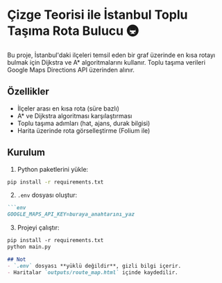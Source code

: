 # Çizge Teorisi ile İstanbul Toplu Taşıma Rota Bulucu 🚇

Bu proje, İstanbul'daki ilçeleri temsil eden bir graf üzerinde en kısa rotayı bulmak için Dijkstra ve A* algoritmalarını kullanır. Toplu taşıma verileri Google Maps Directions API üzerinden alınır.

## Özellikler
- İlçeler arası en kısa rota (süre bazlı)
- A* ve Dijkstra algoritması karşılaştırması
- Toplu taşıma adımları (hat, ajans, durak bilgisi)
- Harita üzerinde rota görselleştirme (Folium ile)

## Kurulum
1. Python paketlerini yükle: 

```bash
pip install -r requirements.txt 
``` 

2. `.env` dosyası oluştur:
```markdown
```env
GOOGLE_MAPS_API_KEY=buraya_anahtarını_yaz
```

3. Projeyi çalıştır:
```markdown
pip install -r requirements.txt
python main.py
```

```markdown
## Not
- `.env` dosyası **yüklü değildir**, gizli bilgi içerir.
- Haritalar `outputs/route_map.html` içinde kaydedilir.
```

